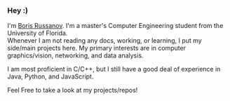 <h3> Hey :) </h3>

I'm [Boris Russanov](https://s1gr4y.github.io/). I'm a master's Computer Engineering student from the University of Florida.\
Whenever I am not reading any docs, working, or learning, I put my side/main projects here. My primary interests are in computer graphics/vision, networking, and data analysis.

I am most proficient in C/C++, but I still have a good deal of experience in Java, Python, and JavaScript.

Feel Free to take a look at my projects/repos!
